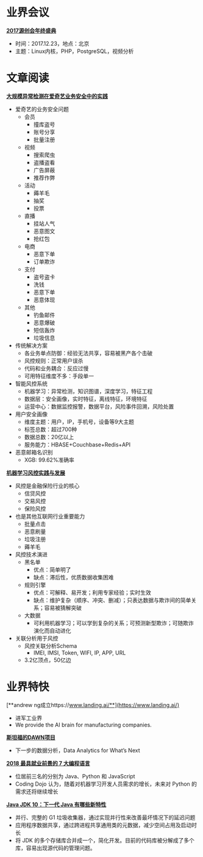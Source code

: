 # 业界会议

[**2017源创会年终盛典**](https://www.oschina.net/2017-beijing-ceremony)
* 时间：2017.12.23，地点：北京
* 主题：Linux内核，PHP，PostgreSQL，视频分析


# 文章阅读


[**大规模异常检测在爱奇艺业务安全中的实践**](http://ppt.geekbang.org/qconsh2017)
* 爱奇艺的业务安全问题
   * 会员
      * 撞库盗号
      * 账号分享
      * 批量注册
   * 视频
      * 搜索爬虫
      * 盗播盗看
      * 广告屏蔽
      * 推荐作弊
   * 活动
      * 薅羊毛
      * 抽奖
      * 投票
   * 直播
      * 挂站人气
      * 恶意图文
      * 抢红包
   * 电商
      * 恶意下单
      * 订单欺诈
   * 支付
      * 盗号盗卡
      * 洗钱
      * 恶意下单
      * 恶意体现
   * 其他
      * 钓鱼邮件
      * 恶意爆破
      * 短信轰炸
      * 垃圾信息
* 传统解决方案
   * 各业务单点防御：经验无法共享，容易被黑产各个击破
   * 风控规则：正常用户误杀
   * 代码和业务耦合：反应过慢
   * 可用特征维度不多：手段单一
* 智能风控系统
   * 机器学习：异常检测，知识图谱，深度学习，特征工程
   * 数据层：安全画像，实时特征，离线特征，环境特征
   * 运营中心：数据监控报警，数据平台，风险事件回溯，风险处置
* 用户安全画像
   * 维度主题：用户，IP，手机号，设备等9大主题
   * 标签总数：超过700种
   * 数据总数：20亿以上
   * 服务能力：HBASE+Couchbase+Redis+API
* 恶意邮箱名识别
   * XGB: 99.62%准确率


[**机器学习风控实践与发展**](http://ppt.geekbang.org/qconsh2017)
* 风控是金融保险行业的核心
   * 信贷风控
   * 交易风控
   * 保险风控
* 也是其他互联网行业重要能力
   * 批量点击
   * 恶意刷量
   * 垃圾注册
   * 薅羊毛
* 风控技术演进
   * 黑名单
      * 优点：简单明了
      * 缺点：滞后性，优质数据收集困难
   * 规则引擎
      * 优点：可解释、易开发；利用专家经验；实时生效
      * 缺点：维护复杂（顺序、冲突、删减）；只表达数据与欺诈间的简单关系；容易被猜解突破
   * 大数据
      * 可利用机器学习；可以学到复杂的关系；可预测新型欺诈；可随欺诈演化而自动进化
* 关联分析用于风控
   * 风控关联分析Schema
      * IMEI, IMSI, Token, WIFI, IP, APP, URL
   * 3.2亿顶点，50亿边


# 业界特快


[**andrew ng成立https://www.landing.ai/**](https://www.landing.ai/)
* 进军工业界
* We provide the AI brain for manufacturing companies.


[**斯坦福的DAWN项目**](http://dawn.cs.stanford.edu/)
* 下一步的数据分析，Data Analytics for What’s Next


[**2018 最具就业前景的 7 大编程语言**](http://blog.csdn.net/csdnnews/article/details/78838709)
* 位居前三名的分别为 Java、Python 和 JavaScript 
* Coding Dojo 认为，随着对机器学习开发人员需求的增长，未来对 Python 的需求还将继续增长


[**Java JDK 10：下一代 Java 有哪些新特性**](http://blog.csdn.net/csdnnews/article/details/78859361)
* 并行、完整的 G1 垃圾收集器，通过实现并行性来改善最坏情况下的延迟问题
* 应用程序数据共享，通过跨进程共享通用类的元数据，减少空间占用及启动时长
* 将 JDK 的多个存储库合并成一个，简化开发。目前的代码库被分解成了多个库，容易出现源代码的管理问题。
